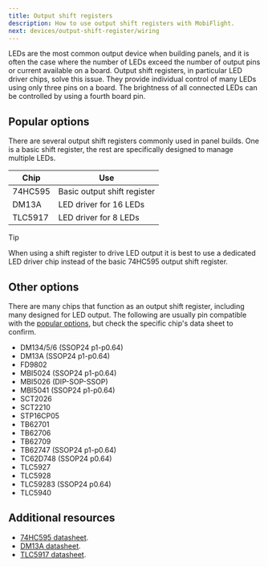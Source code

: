 ```yaml
---
title: Output shift registers
description: How to use output shift registers with MobiFlight.
next: devices/output-shift-register/wiring
---
```


LEDs are the most common output device when building panels, and it is often the case where the number of LEDs exceed the number of output pins or current available on a board. Output shift registers, in particular LED driver chips, solve this issue. They provide individual control of many LEDs using only three pins on a board. The brightness of all connected LEDs can be controlled by using a fourth board pin.

## Popular options

There are several output shift registers commonly used in panel builds. One is a basic shift register, the rest are specifically designed to manage multiple LEDs.

| Chip    | Use                         |
| ------- | --------------------------- |
| 74HC595 | Basic output shift register |
| DM13A   | LED driver for 16 LEDs      |
| TLC5917 | LED driver for 8 LEDs       |

> [!TIP]
> When using a shift register to drive LED output it is best to use a dedicated LED driver chip instead of the basic
> 74HC595 output shift register.

## Other options

There are many chips that function as an output shift register, including many designed for LED output. The following are usually pin compatible with the [popular options](#popular-options), but check the specific chip's data sheet to confirm.

- DM134/5/6 (SSOP24 p1-p0.64)
- DM13A (SSOP24 p1-p0.64)
- FD9802
- MBI5024 (SSOP24 p1-p0.64)
- MBI5026 (DIP-SOP-SSOP)
- MBI5041 (SSOP24 p1-p0.64)
- SCT2026
- SCT2210
- STP16CP05
- TB62701
- TB62706
- TB62709
- TB62747 (SSOP24 p1-p0.64)
- TC62D748 (SSOP24 p0.64)
- TLC5927
- TLC5928
- TLC59283 (SSOP24 p0.64)
- TLC5940

## Additional resources

- [74HC595 datasheet](https://www.ti.com/lit/gpn/sn74hc595).
- [DM13A datasheet](https://www.alldatasheet.com/datasheet-pdf/pdf/307093/SITI/DM13A.html).
- [TLC5917 datasheet](https://www.ti.com/lit/gpn/tlc5917).
